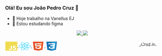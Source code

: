 ### Olá! Eu sou João Pedro Cruz 👋


- 🔭 Hoje trabalho na Vanellus EJ
- 🌱 Estou estudando figma

<div align="center">
  <a href="https://github.com/JoaoPedroSNCruz">
  <img height="180em" src="https://github-readme-stats.vercel.app/api?username=JoaoPedroSNCruz&show_icons=true&theme=dracula&include_all_commits=true&count_private=true"/>
  <img height="180em" src="https://github-readme-stats.vercel.app/api/top-langs/?username=JoaoPedroSNCruz&layout=compact&langs_count=7&theme=dracula"/>
</div>
<div style="display: inline_block"><br>
  <img align="center" alt="Js" height="30" width="40" src="https://raw.githubusercontent.com/devicons/devicon/master/icons/javascript/javascript-plain.svg">
  <img align="center" alt="React" height="30" width="40" src="https://raw.githubusercontent.com/devicons/devicon/master/icons/react/react-original.svg">
  <img align="center" alt="HTML" height="30" width="40" src="https://raw.githubusercontent.com/devicons/devicon/master/icons/html5/html5-original.svg">
  <img align="center" alt="CSS" height="30" width="40" src="https://raw.githubusercontent.com/devicons/devicon/master/icons/css3/css3-original.svg">
  <img align="right" alt="Cruz.img" height="150" style="border-radius:50px;" src="https://user-images.githubusercontent.com/104801966/194031405-7771de7b-ac6e-4880-b5b4-214c997a8c6d.png">
</div>

##

